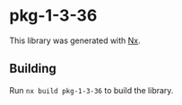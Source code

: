 # pkg-1-3-36

This library was generated with [Nx](https://nx.dev).

## Building

Run `nx build pkg-1-3-36` to build the library.

